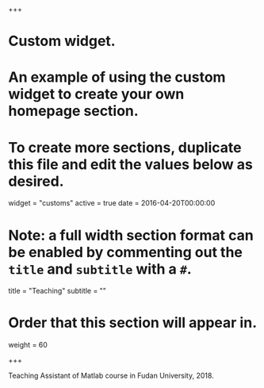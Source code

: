 +++
# Custom widget.
# An example of using the custom widget to create your own homepage section.
# To create more sections, duplicate this file and edit the values below as desired.
widget = "customs"
active = true
date = 2016-04-20T00:00:00

# Note: a full width section format can be enabled by commenting out the `title` and `subtitle` with a `#`.
title = "Teaching"
subtitle = ""

# Order that this section will appear in.
weight = 60

+++

Teaching Assistant of Matlab course in Fudan University, 2018.



